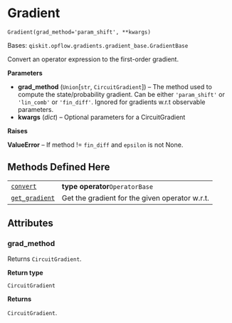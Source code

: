 # Gradient

<span id="undefined" />

`Gradient(grad_method='param_shift', **kwargs)`

Bases: `qiskit.opflow.gradients.gradient_base.GradientBase`

Convert an operator expression to the first-order gradient.

**Parameters**

*   **grad\_method** (`Union`\[`str`, `CircuitGradient`]) – The method used to compute the state/probability gradient. Can be either `'param_shift'` or `'lin_comb'` or `'fin_diff'`. Ignored for gradients w\.r.t observable parameters.
*   **kwargs** (*dict*) – Optional parameters for a CircuitGradient

**Raises**

**ValueError** – If method != `fin_diff` and `epsilon` is not None.

## Methods Defined Here

|                                                                                                                                                               |                                                 |
| ------------------------------------------------------------------------------------------------------------------------------------------------------------- | ----------------------------------------------- |
| [`convert`](qiskit.opflow.gradients.Gradient.convert#qiskit.opflow.gradients.Gradient.convert "qiskit.opflow.gradients.Gradient.convert")                     | **type operator**`OperatorBase`                 |
| [`get_gradient`](qiskit.opflow.gradients.Gradient.get_gradient#qiskit.opflow.gradients.Gradient.get_gradient "qiskit.opflow.gradients.Gradient.get_gradient") | Get the gradient for the given operator w\.r.t. |

## Attributes

<span id="undefined" />

### grad\_method

Returns `CircuitGradient`.

**Return type**

`CircuitGradient`

**Returns**

`CircuitGradient`.
